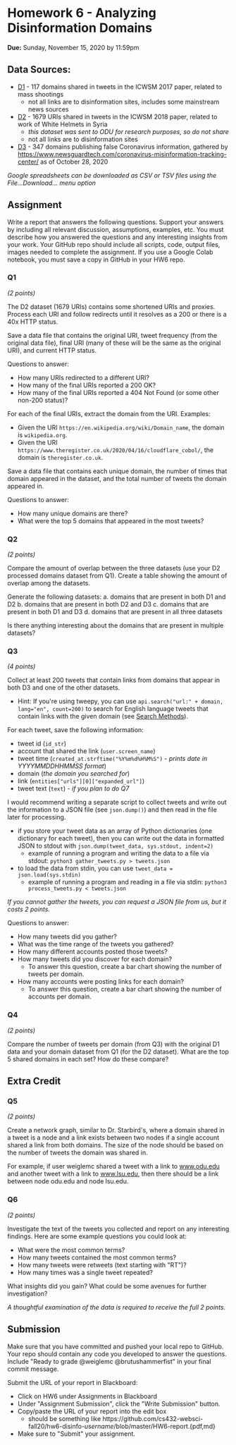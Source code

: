 # Homework 6 - Analyzing Disinformation Domains
**Due:** Sunday, November 15, 2020 by 11:59pm

## Data Sources:
* [D1](https://docs.google.com/spreadsheets/d/1lk3pFSc5wo3OfJc8ekONqO3MJCCigqe8SBSYwLYlHLo/) - 117 domains shared in tweets in the ICWSM 2017 paper, related to mass shootings
   * not all links are to disinformation sites, includes some mainstream news sources
* [D2](expanded-URLs.csv) - 1679 URIs shared in tweets in the ICWSM 2018 paper, related to work of White Helmets in Syria
  * *this dataset was sent to ODU for research purposes, so do not share*
  * not all links are to disinformation sites
* [D3](https://docs.google.com/spreadsheets/d/1bjuMnAnDsiVWrIuGIIpsXKBqkYNrOehmx0_ZWGVI6d0/) - 347 domains publishing false Coronavirus information, gathered by https://www.newsguardtech.com/coronavirus-misinformation-tracking-center/ as of October 28, 2020

*Google spreadsheets can be downloaded as CSV or TSV files using the File...Download... menu option* 

## Assignment 

Write a report that answers the following questions. Support your answers by including all relevant discussion, assumptions, examples, etc. You must describe how you answered the questions and any interesting insights from your work. Your GitHub repo should include all scripts, code, output files, images needed to complete the assignment. If you use a Google Colab notebook, you must save a copy in GitHub in your HW6 repo.

### Q1
*(2 points)* 

The D2 dataset (1679 URIs) contains some shortened URIs and proxies. Process each URI and follow redirects until it resolves as a 200 or there is a 40x HTTP status. 

Save a data file that contains the original URI, tweet frequency (from the original data file), final URI (many of these will be the same as the original URI), and current HTTP status.

Questions to answer:
* How many URIs redirected to a different URI?
* How many of the final URIs reported a 200 OK?
* How many of the final URIs reported a 404 Not Found (or some other non-200 status)?

For each of the final URIs, extract the domain from the URI. Examples:
* Given the URI `https://en.wikipedia.org/wiki/Domain_name`, the domain is `wikipedia.org`.
* Given the URI `https://www.theregister.co.uk/2020/04/16/cloudflare_cobol/`, the domain is `theregister.co.uk`.

Save a data file that contains each unique domain, the number of times that domain appeared in the dataset, and the total number of tweets the domain appeared in. 

Questions to answer:
* How many unique domains are there?
* What were the top 5 domains that appeared in the most tweets?

### Q2
*(2 points)* 

Compare the amount of overlap between the three datasets (use your D2 processed domains dataset from Q1).  Create a table showing the amount of overlap among the datasets.  

Generate the following datasets:
a. domains that are present in both D1 and D2
b. domains that are present in both D2 and D3
c. domains that are present in both D1 and D3
d. domains that are present in all three datasets

Is there anything interesting about the domains that are present in multiple datasets?

### Q3
*(4 points)*

Collect at least 200 tweets that contain links from domains that appear in both D3 and one of the other datasets.
* Hint: If you're using tweepy, you can use `api.search("url:" + domain, lang="en", count=200)` to search for English language tweets that contain links with the given domain (see [Search Methods](http://docs.tweepy.org/en/latest/api.html#search-methods)).

For each tweet, save the following information:
* tweet id (`id_str`)
* account that shared the link (`user.screen_name`)
* tweet time (`created_at.strftime("%Y%m%d%H%M%S")` - *prints date in YYYYMMDDHHMMSS format*)
* domain (*the domain you searched for*)
* link (`entities["urls"][0]["expanded_url"]`)
* tweet text (`text`) - *if you plan to do Q7*

I would recommend writing a separate script to collect tweets and write out the information to a JSON file (see `json.dump()`) and then read in the file later for processing.
* if you store your tweet data as an array of Python dictionaries (one dictionary for each tweet), then you can write out the data in formatted JSON to stdout with `json.dump(tweet_data, sys.stdout, indent=2)`
  * example of running a program and writing the data to a file via stdout: `python3 gather_tweets.py > tweets.json`
* to load the data from stdin, you can use `tweet_data = json.load(sys.stdin)`
  * example of running a program and reading in a file via stdin: `python3 process_tweets.py < tweets.json`

*If you cannot gather the tweets, you can request a JSON file from us, but it costs 2 points.*

Questions to answer:
* How many tweets did you gather?  
* What was the time range of the tweets you gathered?
* How many different accounts posted those tweets?
* How many tweets did you discover for each domain? 
  * To answer this question, create a bar chart showing the number of tweets per domain.
* How many accounts were posting links for each domain?  
  * To answer this question, create a bar chart showing the number of accounts per domain.

### Q4
*(2 points)*

Compare the number of tweets per domain (from Q3) with the original D1 data and your domain dataset from Q1 (for the D2 dataset).  What are the top 5 shared domains in each set?  How do these compare?

## Extra Credit

### Q5 
*(2 points)*

Create a network graph, similar to Dr. Starbird's, where a domain shared in a tweet is a node and a link exists between two nodes if a single account shared a link from both domains.  The size of the node should be based on the number of tweets the domain was shared in.

For example, if user weiglemc shared a tweet with a link to www.odu.edu and another tweet with a link to www.lsu.edu, then there should be a link between node odu.edu and node lsu.edu.

### Q6
*(2 points)*

Investigate the text of the tweets you collected and report on any interesting findings.  Here are some example questions you could look at:
* What were the most common terms?
* How many tweets contained the most common terms?
* How many tweets were retweets (text starting with "RT")?
* How many times was a single tweet repeated?

What insights did you gain?  What could be some avenues for further investigation?

*A thoughtful examination of the data is required to receive the full 2 points.*

## Submission

Make sure that you have committed and pushed your local repo to GitHub. Your repo should contain any code you developed to answer the questions. Include "Ready to grade @weiglemc @brutushammerfist" in your final commit message.

Submit the URL of your report in Blackboard:
* Click on HW6 under Assignments in Blackboard
* Under "Assignment Submission", click the "Write Submission" button.
* Copy/paste the URL of your report into the edit box
  * should be something like https<nolink>://github.com/cs432-websci-fall20/hw6-disinfo-*username*/blob/master/HW6-report.{pdf,md}
* Make sure to "Submit" your assignment.
